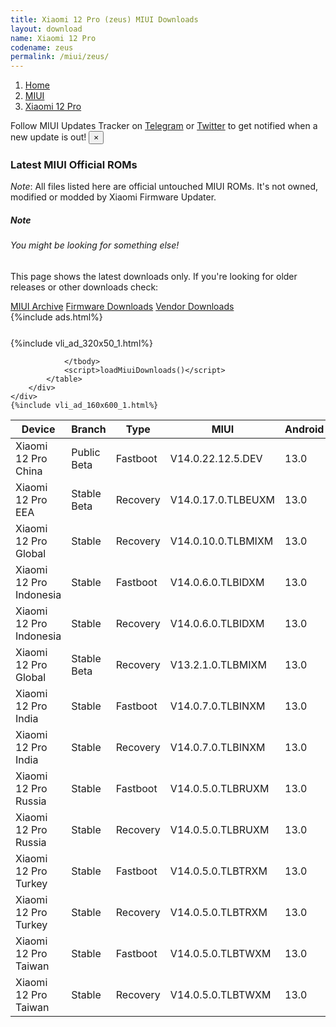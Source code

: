 ```yaml
---
title: Xiaomi 12 Pro (zeus) MIUI Downloads
layout: download
name: Xiaomi 12 Pro
codename: zeus
permalink: /miui/zeus/
---
```

<nav aria-label="breadcrumb">
    <ol class="breadcrumb">
        <li class="breadcrumb-item"><a href="/">Home</a></li>
        <li class="breadcrumb-item"><a href="/miui/">MIUI</a></li>
        <li class="breadcrumb-item active" aria-current="page"><a href="/miui/zeus/">Xiaomi 12 Pro</a></li>
    </ol>
</nav>
<div class="alert alert-primary alert-dismissible fade show" role="alert">
    Follow MIUI Updates Tracker on <a href="https://t.me/MIUIUpdatesTracker" class="alert-link">Telegram</a>
     or <a href="https://twitter.com/MiFwUpdater" class="alert-link">Twitter</a> to get notified when a new update is out!
    <button type="button" class="close" data-dismiss="alert" aria-label="Close">
        <span aria-hidden="true">&times;</span>
    </button>
</div>

### Latest MIUI Official ROMs
*Note*: All files listed here are official untouched MIUI ROMs. It's not owned, modified or modded by Xiaomi Firmware Updater.
<div class="card">
  <div class="card-body">
    <h5 class="card-title">Note</h5>
    <h6 class="card-subtitle mb-2 text-muted">You might be looking for something else!</h6>
    <p class="card-text">This page shows the latest downloads only.
     If you're looking for older releases or other downloads check:</p>
    <a href="/archive/miui/zeus/" class="card-link">MIUI Archive</a>
    <a href="/firmware/zeus/" class="card-link">Firmware Downloads</a>
    <a href="/vendor/zeus/" class="card-link">Vendor Downloads</a>
  </div>
</div>
{%include ads.html%}
<div class="row justify-content-center">
    <div class="col-10">
        <div class="table-responsive-md" style="margin-top: 25px;">
            {%include vli_ad_320x50_1.html%}
            <table id="miui" class="display dt-responsive nowrap compact table table-striped table-hover table-sm">
                <thead class="thead-dark">
                    <tr>
                        <th data-ref="device">Device</th>
                        <th data-ref="branch">Branch</th>
                        <th data-ref="type">Type</th>
                        <th data-ref="miui">MIUI</th>
                        <th data-ref="android">Android</th>
                        <th data-ref="size">Size</th>
                        <th data-ref="size">Date</th>
                        <th data-ref="link">Link</th>
                    </tr>
                </thead>
                <tbody>
                <tr><td>Xiaomi 12 Pro China</td><td>Public Beta</td><td>Fastboot</td><td>V14.0.22.12.5.DEV</td><td>13.0</td><td>7.6 GB</td><td>2022-12-05</td><td><a href="/miui/zeus/public beta/V14.0.22.12.5.DEV/">Download</a></td></tr>
<tr><td>Xiaomi 12 Pro EEA</td><td>Stable Beta</td><td>Recovery</td><td>V14.0.17.0.TLBEUXM</td><td>13.0</td><td>5.0 GB</td><td>2023-10-23</td><td><a href="/miui/zeus/stable beta/V14.0.17.0.TLBEUXM/">Download</a></td></tr>
<tr><td>Xiaomi 12 Pro Global</td><td>Stable</td><td>Recovery</td><td>V14.0.10.0.TLBMIXM</td><td>13.0</td><td>5.0 GB</td><td>2024-01-25</td><td><a href="/miui/zeus/stable/V14.0.10.0.TLBMIXM/">Download</a></td></tr>
<tr><td>Xiaomi 12 Pro Indonesia</td><td>Stable</td><td>Fastboot</td><td>V14.0.6.0.TLBIDXM</td><td>13.0</td><td>6.2 GB</td><td>2023-12-08</td><td><a href="/miui/zeus/stable/V14.0.6.0.TLBIDXM/">Download</a></td></tr>
<tr><td>Xiaomi 12 Pro Indonesia</td><td>Stable</td><td>Recovery</td><td>V14.0.6.0.TLBIDXM</td><td>13.0</td><td>4.8 GB</td><td>2023-12-25</td><td><a href="/miui/zeus/stable/V14.0.6.0.TLBIDXM/">Download</a></td></tr>
<tr><td>Xiaomi 12 Pro Global</td><td>Stable Beta</td><td>Recovery</td><td>V13.2.1.0.TLBMIXM</td><td>13.0</td><td>4.8 GB</td><td>2022-12-12</td><td><a href="/miui/zeus/stable beta/V13.2.1.0.TLBMIXM/">Download</a></td></tr>
<tr><td>Xiaomi 12 Pro India</td><td>Stable</td><td>Fastboot</td><td>V14.0.7.0.TLBINXM</td><td>13.0</td><td>5.6 GB</td><td>2023-12-19</td><td><a href="/miui/zeus/stable/V14.0.7.0.TLBINXM/">Download</a></td></tr>
<tr><td>Xiaomi 12 Pro India</td><td>Stable</td><td>Recovery</td><td>V14.0.7.0.TLBINXM</td><td>13.0</td><td>4.9 GB</td><td>2023-12-25</td><td><a href="/miui/zeus/stable/V14.0.7.0.TLBINXM/">Download</a></td></tr>
<tr><td>Xiaomi 12 Pro Russia</td><td>Stable</td><td>Fastboot</td><td>V14.0.5.0.TLBRUXM</td><td>13.0</td><td>6.1 GB</td><td>2023-11-21</td><td><a href="/miui/zeus/stable/V14.0.5.0.TLBRUXM/">Download</a></td></tr>
<tr><td>Xiaomi 12 Pro Russia</td><td>Stable</td><td>Recovery</td><td>V14.0.5.0.TLBRUXM</td><td>13.0</td><td>4.8 GB</td><td>2023-12-04</td><td><a href="/miui/zeus/stable/V14.0.5.0.TLBRUXM/">Download</a></td></tr>
<tr><td>Xiaomi 12 Pro Turkey</td><td>Stable</td><td>Fastboot</td><td>V14.0.5.0.TLBTRXM</td><td>13.0</td><td>6.0 GB</td><td>2023-11-21</td><td><a href="/miui/zeus/stable/V14.0.5.0.TLBTRXM/">Download</a></td></tr>
<tr><td>Xiaomi 12 Pro Turkey</td><td>Stable</td><td>Recovery</td><td>V14.0.5.0.TLBTRXM</td><td>13.0</td><td>4.9 GB</td><td>2023-12-04</td><td><a href="/miui/zeus/stable/V14.0.5.0.TLBTRXM/">Download</a></td></tr>
<tr><td>Xiaomi 12 Pro Taiwan</td><td>Stable</td><td>Fastboot</td><td>V14.0.5.0.TLBTWXM</td><td>13.0</td><td>5.7 GB</td><td>2024-01-03</td><td><a href="/miui/zeus/stable/V14.0.5.0.TLBTWXM/">Download</a></td></tr>
<tr><td>Xiaomi 12 Pro Taiwan</td><td>Stable</td><td>Recovery</td><td>V14.0.5.0.TLBTWXM</td><td>13.0</td><td>4.8 GB</td><td>2024-01-09</td><td><a href="/miui/zeus/stable/V14.0.5.0.TLBTWXM/">Download</a></td></tr>

                </tbody>
                <script>loadMiuiDownloads()</script>
            </table>
        </div>
    </div>
    {%include vli_ad_160x600_1.html%}
</div>
